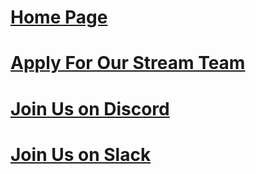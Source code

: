 # [Home Page](http://thespacearmyteam.github.io/)
# [Apply For Our Stream Team](http://goo.gl/forms/WWd6vPKG7k)
# [Join Us on Discord](https://discord.gg/0YjmLPDzPrSLB8k0)
# [Join Us on Slack](http://stark-stream-3218.herokuapp.com)
